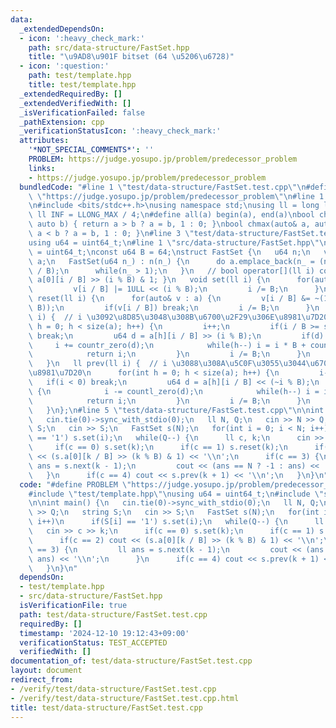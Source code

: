 ```yaml
---
data:
  _extendedDependsOn:
  - icon: ':heavy_check_mark:'
    path: src/data-structure/FastSet.hpp
    title: "\u9AD8\u901F bitset (64 \u5206\u6728)"
  - icon: ':question:'
    path: test/template.hpp
    title: test/template.hpp
  _extendedRequiredBy: []
  _extendedVerifiedWith: []
  _isVerificationFailed: false
  _pathExtension: cpp
  _verificationStatusIcon: ':heavy_check_mark:'
  attributes:
    '*NOT_SPECIAL_COMMENTS*': ''
    PROBLEM: https://judge.yosupo.jp/problem/predecessor_problem
    links:
    - https://judge.yosupo.jp/problem/predecessor_problem
  bundledCode: "#line 1 \"test/data-structure/FastSet.test.cpp\"\n#define PROBLEM\
    \ \"https://judge.yosupo.jp/problem/predecessor_problem\"\n#line 1 \"test/template.hpp\"\
    \n#include <bits/stdc++.h>\nusing namespace std;\nusing ll = long long;\nconst\
    \ ll INF = LLONG_MAX / 4;\n#define all(a) begin(a), end(a)\nbool chmin(auto& a,\
    \ auto b) { return a > b ? a = b, 1 : 0; }\nbool chmax(auto& a, auto b) { return\
    \ a < b ? a = b, 1 : 0; }\n#line 3 \"test/data-structure/FastSet.test.cpp\"\n\
    using u64 = uint64_t;\n#line 1 \"src/data-structure/FastSet.hpp\"\n// using u64\
    \ = uint64_t;\nconst u64 B = 64;\nstruct FastSet {\n   u64 n;\n   vector<vector<u64>>\
    \ a;\n   FastSet(u64 n_) : n(n_) {\n      do a.emplace_back(n_ = (n_ + B - 1)\
    \ / B);\n      while(n_ > 1);\n   }\n   // bool operator[](ll i) const { return\
    \ a[0][i / B] >> (i % B) & 1; }\n   void set(ll i) {\n      for(auto& v : a) {\n\
    \         v[i / B] |= 1ULL << (i % B);\n         i /= B;\n      }\n   }\n   void\
    \ reset(ll i) {\n      for(auto& v : a) {\n         v[i / B] &= ~(1ULL << (i %\
    \ B));\n         if(v[i / B]) break;\n         i /= B;\n      }\n   }\n   ll next(ll\
    \ i) {  // i \u3092\u8D85\u3048\u308B\u6700\u2F29\u306E\u8981\u7D20\n      for(int\
    \ h = 0; h < size(a); h++) {\n         i++;\n         if(i / B >= size(a[h]))\
    \ break;\n         u64 d = a[h][i / B] >> (i % B);\n         if(d) {\n       \
    \     i += countr_zero(d);\n            while(h--) i = i * B + countr_zero(a[h][i]);\n\
    \            return i;\n         }\n         i /= B;\n      }\n      return n;\n\
    \   }\n   ll prev(ll i) {  // i \u3088\u308A\u5C0F\u3055\u3044\u6700\u2F24\u306E\
    \u8981\u7D20\n      for(int h = 0; h < size(a); h++) {\n         i--;\n      \
    \   if(i < 0) break;\n         u64 d = a[h][i / B] << (~i % B);\n         if(d)\
    \ {\n            i -= countl_zero(d);\n            while(h--) i = i * B + __lg(a[h][i]);\n\
    \            return i;\n         }\n         i /= B;\n      }\n      return -1;\n\
    \   }\n};\n#line 5 \"test/data-structure/FastSet.test.cpp\"\n\nint main() {\n\
    \   cin.tie(0)->sync_with_stdio(0);\n   ll N, Q;\n   cin >> N >> Q;\n   string\
    \ S;\n   cin >> S;\n   FastSet s(N);\n   for(int i = 0; i < N; i++)\n      if(S[i]\
    \ == '1') s.set(i);\n   while(Q--) {\n      ll c, k;\n      cin >> c >> k;\n \
    \     if(c == 0) s.set(k);\n      if(c == 1) s.reset(k);\n      if(c == 2) cout\
    \ << (s.a[0][k / B] >> (k % B) & 1) << '\\n';\n      if(c == 3) {\n         ll\
    \ ans = s.next(k - 1);\n         cout << (ans == N ? -1 : ans) << '\\n';\n   \
    \   }\n      if(c == 4) cout << s.prev(k + 1) << '\\n';\n   }\n}\n"
  code: "#define PROBLEM \"https://judge.yosupo.jp/problem/predecessor_problem\"\n\
    #include \"test/template.hpp\"\nusing u64 = uint64_t;\n#include \"src/data-structure/FastSet.hpp\"\
    \n\nint main() {\n   cin.tie(0)->sync_with_stdio(0);\n   ll N, Q;\n   cin >> N\
    \ >> Q;\n   string S;\n   cin >> S;\n   FastSet s(N);\n   for(int i = 0; i < N;\
    \ i++)\n      if(S[i] == '1') s.set(i);\n   while(Q--) {\n      ll c, k;\n   \
    \   cin >> c >> k;\n      if(c == 0) s.set(k);\n      if(c == 1) s.reset(k);\n\
    \      if(c == 2) cout << (s.a[0][k / B] >> (k % B) & 1) << '\\n';\n      if(c\
    \ == 3) {\n         ll ans = s.next(k - 1);\n         cout << (ans == N ? -1 :\
    \ ans) << '\\n';\n      }\n      if(c == 4) cout << s.prev(k + 1) << '\\n';\n\
    \   }\n}\n"
  dependsOn:
  - test/template.hpp
  - src/data-structure/FastSet.hpp
  isVerificationFile: true
  path: test/data-structure/FastSet.test.cpp
  requiredBy: []
  timestamp: '2024-12-10 19:12:43+09:00'
  verificationStatus: TEST_ACCEPTED
  verifiedWith: []
documentation_of: test/data-structure/FastSet.test.cpp
layout: document
redirect_from:
- /verify/test/data-structure/FastSet.test.cpp
- /verify/test/data-structure/FastSet.test.cpp.html
title: test/data-structure/FastSet.test.cpp
---
```

